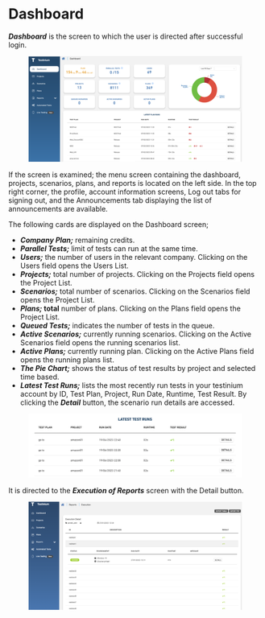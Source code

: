 # Dashboard

_**Dashboard**_ is the screen to which the user is directed after successful login.

<figure><img src="../.gitbook/assets/Screenshot 2025-02-07 at 15.16.04 (1).png" alt=""><figcaption></figcaption></figure>

If the screen is examined; the menu screen containing the dashboard, projects, scenarios, plans, and reports is located on the left side. In the top right corner, the profile, account information screens, Log out tabs for signing out, and the Announcements tab displaying the list of announcements are available.

The following cards are displayed on the Dashboard screen;

* _**Company Plan;**_ remaining credits.
* _**Parallel Tests;**_ limit of tests can run at the same time.
* _**Users;**_ the number of users in the relevant company. Clicking on the Users field opens the Users List.
* _**Projects;**_ total number of projects. Clicking on the Projects field opens the Project List.
* _**Scenarios;**_ total number of scenarios. Clicking on the Scenarios field opens the Project List.
* _**Plans;**_**&#x20;total** number of plans. Clicking on the Plans field opens the Project List.
* _**Queued Tests;**_ indicates the number of tests in the queue.
* _**Active Scenarios;**_ currently running scenarios. Clicking on the Active Scenarios field opens the running scenarios list.
* _**Active Plans;**_ currently running plan. Clicking on the Active Plans field opens the running plans list.
* _**The Pie Chart;**_ shows the status of test results by project and selected time based.
* _**Latest Test Runs;**_ lists the most recently run tests in your testinium account by ID, Test Plan, Project, Run Date, Runtime, Test Result. By clicking the _**Detail**_ button, the scenario run details are accessed.

<figure><img src="../.gitbook/assets/Ekran Resmi 2023-06-19 22.45.57.png" alt=""><figcaption></figcaption></figure>

&#x20;   It is directed to the _**Execution of Reports**_ screen with the Detail button.

<figure><img src="../.gitbook/assets/Screenshot 2025-01-27 at 16.08.00.png" alt=""><figcaption></figcaption></figure>
